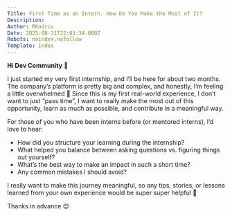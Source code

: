 ```yaml
---
Title: First Time as an Intern. How Do You Make the Most of It?
Description: 
Author: RKadriu
Date: 2025-08-31T22:03:34.000Z
Robots: noindex,nofollow
Template: index
---
```

<p><strong>Hi Dev Community</strong> 👋</p>

<p>I just started my very first internship, and I’ll be here for about two months. The company’s platform is pretty big and complex, and honestly, I’m feeling a little overwhelmed 🤯 Since this is my first real-world experience, I don’t want to just “pass time”, I want to really make the most out of this opportunity, learn as much as possible, and contribute in a meaningful way.</p>

<p>For those of you who have been interns before (or mentored interns), I’d love to hear: </p>

<ul>
<li>How did you structure your learning during the internship?</li>
<li>What helped you balance between asking questions vs. figuring things out yourself?</li>
<li>What’s the best way to make an impact in such a short time?</li>
<li>Any common mistakes I should avoid?</li>
</ul>

<p>I really want to make this journey meaningful, so any tips, stories, or lessons learned from your own experience would be super super helpful 🙂</p>

<p>Thanks in advance 😊</p>

